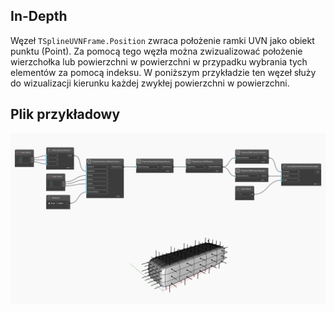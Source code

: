 ## In-Depth
Węzeł `TSplineUVNFrame.Position` zwraca położenie ramki UVN jako obiekt punktu (Point). Za pomocą tego węzła można zwizualizować położenie wierzchołka lub powierzchni w powierzchni w przypadku wybrania tych elementów za pomocą indeksu.
W poniższym przykładzie ten węzeł służy do wizualizacji kierunku każdej zwykłej powierzchni w powierzchni.

## Plik przykładowy

![Example](./Autodesk.DesignScript.Geometry.TSpline.TSplineUVNFrame.Position_img.jpg)
